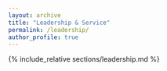 ```yaml
---
layout: archive
title: "Leadership & Service"
permalink: /leadership/
author_profile: true
---
```


{% include_relative sections/leadership.md %} 